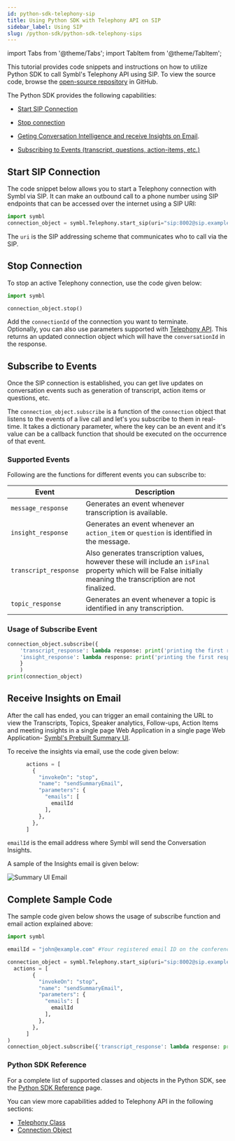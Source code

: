 ```yaml
---
id: python-sdk-telephony-sip
title: Using Python SDK with Telephony API on SIP 
sidebar_label: Using SIP
slug: /python-sdk/python-sdk-telephony-sips
---
```

import Tabs from '@theme/Tabs';
import TabItem from '@theme/TabItem';

This tutorial provides code snippets and instructions on how to utilize Python SDK to call Symbl's Telephony API using SIP. To view the source code, browse the [open-source repository](https://github.com/symblai/symbl-python) in GitHub. 

The Python SDK provides the following capabilities: 

- [Start SIP Connection](#start-sip-connection)<br/>

- [Stop connection](#stop-connection) <br/>

- [Geting Conversation Intelligence and receive Insights on Email](#receive-insights-on-email).<br/>

- [Subscribing to Events (transcript, questions, action-items, etc.)](#subscribe-to-events)<br/>


## Start SIP Connection

The code snippet below allows you to start a Telephony connection with Symbl via SIP. It can make an outbound call to a phone number using SIP endpoints that can be accessed over the internet using a SIP URI:

```py
import symbl
connection_object = symbl.Telephony.start_sip(uri="sip:8002@sip.example.com") # A valid SIP URI to dial in

```
The `uri` is the SIP addressing scheme that communicates who to call via the SIP.   

## Stop Connection

To stop an active Telephony connection, use the code given below:

```py
import symbl

connection_object.stop()
```

Add the `connectionId` of the connection you want to terminate.<br/>
Optionally, you can also use parameters supported with [Telephony API](/docs/telephony-api/api-reference/#request-parameters). This returns an updated connection object which will have the `conversationId` in the response.

## Subscribe to Events

Once the SIP connection is established, you can get live updates on conversation events such as generation of transcript, action items or questions, etc.

The `connection_object.subscribe` is a function of the `connection` object that listens to the events of a live call and let's you subscribe to them in real-time. It takes a dictionary parameter, where the key can be an event and it's value can be a callback function that should be executed on the occurrence of that event.

### Supported Events 

Following are the functions for different events you can subscribe to: 

Event  | Description 
----------- |------- |
`message_response` | Generates an event whenever transcription is available.
`insight_response` | Generates an event whenever an `action_item` or `question` is identified in the message. 
`transcript_response` | Also generates transcription values, however these will include an `isFinal` property which will be False initially meaning the transcription are not finalized.
`topic_response` | Generates an event whenever a topic is identified in any transcription.

### Usage of Subscribe Event

```py
connection_object.subscribe({
    'transcript_response': lambda response: print('printing the first response ' + str(response)), 
    'insight_response': lambda response: print('printing the first response ' + str(response))
    }
    )
print(connection_object)
```
## Receive Insights on Email

After the call has ended, you can trigger an email containing the URL to view the Transcripts, Topics, Speaker analytics, Follow-ups, Action Items and meeting insights in a single page Web Application in a single page Web Application- [Symbl's Prebuilt Summary UI](/docs/pre-built-ui/summary-ui). 

To receive the insights via email, use the code given below:

```py
      actions = [
        {
          "invokeOn": "stop",
          "name": "sendSummaryEmail",
          "parameters": {
            "emails": [
              emailId
            ],
          },
        },
      ]
```

`emailId` is the email address where Symbl will send the Conversation Insights. 

A sample of the Insights email is given below:

![Summary UI Email](/img/python-sdk-email.png)

## Complete Sample Code

The sample code given below shows the usage of subscribe function and email action explained above:

```py
import symbl

emailId = "john@example.com" #Your registered email ID on the conference tool. 

connection_object = symbl.Telephony.start_sip(uri="sip:8002@sip.example.com",
  actions = [
        {
          "invokeOn": "stop",
          "name": "sendSummaryEmail",
          "parameters": {
            "emails": [
              emailId
            ],
          },
        },
      ]
)
connection_object.subscribe({'transcript_response': lambda response: print('printing the first response ' + str(response)), 'insight_response': lambda response: print('printing the first response ' + str(response))})
```


### Python SDK Reference

For a complete list of supported classes and objects in the Python SDK, see the [Python SDK Reference](/docs/python-sdk/python-sdk-reference) page. 

You can view more capabilities added to Telephony API in the following sections:

- [Telephony Class](/docs/python-sdk/python-sdk-reference#telephony-class)<br/>
- [Connection Object](/docs/python-sdk/python-sdk-reference#connection-object)
